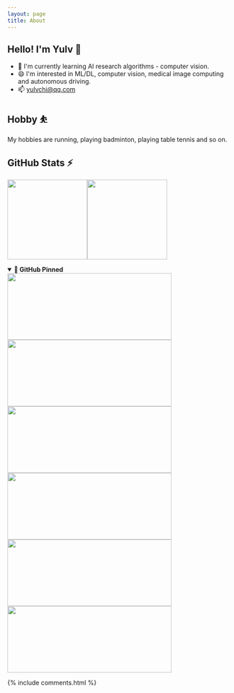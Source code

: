 ```yaml
---
layout: page
title: About
---
```


## Hello! I'm Yulv 👋

- 🌱 I'm currently learning AI research algorithms - computer vision.
- 😄 I'm interested in ML/DL, computer vision, medical image computing and autonomous driving.
- 📫 <a href="mailto:yulvchi@qq.com" target="_blank">yulvchi@qq.com</a>

## Hobby ⛹

My hobbies are running, playing badminton, playing table tennis and so on.

## GitHub Stats ⚡

<a href="https://github.com/Yulv-git"><img height="180em"
src="https://github-readme-stats.vercel.app/api?username=Yulv-git&show_icons=true&include_all_commits=true&count_private=true&hide_border=true" alt="" /></a><a href="https://github.com/Yulv-git"><img height="180em"
src="https://github-readme-stats.vercel.app/api/top-langs/?username=Yulv-git&show_icons=true&hide_border=true&layout=compact&langs_count=12" alt="" /></a>

<details open>
    <summary><b>🔭 GitHub Pinned</b></summary>
        <a href="https://github.com/Yulv-git/Awesome-Ultrasound-Standard-Plane-Detection"><img width="370em" height="150em"
        src="https://github-readme-stats.vercel.app/api/pin/?username=Yulv-git&repo=Awesome-Ultrasound-Standard-Plane-Detection" alt="" /></a>
        <a href="https://github.com/Yulv-git/Model_Inference_Deployment"><img width="370em" height="150em"
        src="https://github-readme-stats.vercel.app/api/pin/?username=Yulv-git&repo=Model_Inference_Deployment" alt="" /></a>
        <a href="https://github.com/Yulv-git/Campus_network_OM_WAL"><img width="370em" height="150em"
        src="https://github-readme-stats.vercel.app/api/pin/?username=Yulv-git&repo=Campus_network_OM_WAL" alt="" /></a>
        <a href="https://github.com/Yulv-git/Correlation_and_Agreement_Analysis"><img width="370em" height="150em"
        src="https://github-readme-stats.vercel.app/api/pin/?username=Yulv-git&repo=Correlation_and_Agreement_Analysis" alt="" /></a>
        <a href="https://github.com/Yulv-git/Search-for-Typos"><img width="370em" height="150em"
        src="https://github-readme-stats.vercel.app/api/pin/?username=Yulv-git&repo=Search-for-Typos" alt="" /></a>
        <a href="https://github.com/Yulv-git/Master-Thesis-LaTeX-Template-of-SZU"><img width="370em" height="150em"
        src="https://github-readme-stats.vercel.app/api/pin/?username=Yulv-git&repo=Master-Thesis-LaTeX-Template-of-SZU" alt="" /></a>
</details>

{% include comments.html %}
